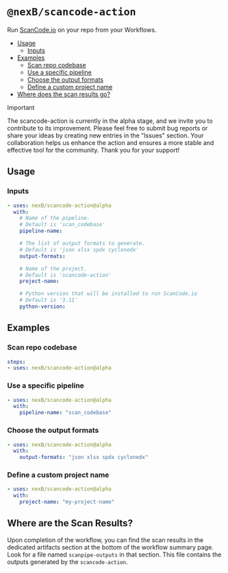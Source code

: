 # `@nexB/scancode-action`

Run [ScanCode.io](https://github.com/nexB/scancode.io) on your repo from your Workflows.

- [Usage](#usage)
  - [Inputs](#inputs)
- [Examples](#examples)
  - [Scan repo codebase](#scan-repo-codebase)
  - [Use a specific pipeline](#use-a-specific-pipeline)
  - [Choose the output formats](#choose-the-output-formats)
  - [Define a custom project name](#define-a-custom-project-name)
- [Where does the scan results go?](#where-does-the-scan-results-go)

> [!IMPORTANT]
> The scancode-action is currently in the alpha stage, and we invite you to contribute to its improvement. Please feel free to submit bug reports or share your ideas by creating new entries in the "Issues" section. Your collaboration helps us enhance the action and ensures a more stable and effective tool for the community. Thank you for your support!

## Usage

### Inputs

```yaml
- uses: nexB/scancode-action@alpha
  with:
    # Name of the pipeline.
    # Default is 'scan_codebase'
    pipeline-name:

    # The list of output formats to generate.
    # Default is 'json xlsx spdx cyclonedx'
    output-formats:

    # Name of the project.
    # Default is 'scancode-action'
    project-name:

    # Python version that will be installed to run ScanCode.io
    # Default is '3.11'
    python-version:
```

## Examples

### Scan repo codebase

```yaml
steps:
- uses: nexB/scancode-action@alpha
```

### Use a specific pipeline

```yaml
- uses: nexB/scancode-action@alpha
  with:
    pipeline-name: "scan_codebase"
```

### Choose the output formats

```yaml
- uses: nexB/scancode-action@alpha
  with:
    output-formats: "json xlsx spdx cyclonedx"
```

### Define a custom project name

```yaml
- uses: nexB/scancode-action@alpha
  with:
    project-name: "my-project-name"
```

## Where are the Scan Results?

Upon completion of the workflow, you can find the scan results in the dedicated 
artifacts section at the bottom of the workflow summary page. 
Look for a file named `scanpipe-outputs` in that section. 
This file contains the outputs generated by the `scancode-action`.
